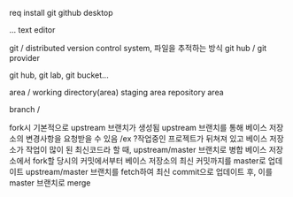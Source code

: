 req
install
git
github desktop

... text editor

git / distributed version control system, 파일을 추적하는 방식
git hub / git provider

git hub, git lab, git bucket...

area /
working directory(area)
staging area
repository area

branch /

fork시 기본적으로 upstream 브랜치가 생성됨
upstream 브랜치를 통해 베이스 저장소의 변경사항을 요청받을 수 있음
/ex
?작업중인 프로젝트가 뒤쳐져 있고 베이스 저장소가 작업이 많이 된 최신코드라 할 때,
upstream/master 브랜치로 병합
베이스 저장소에서 fork할 당시의 커밋에서부터 베이스 저장소의 최신 커밋까지를 master로 업데이트
upstream/master 브랜치를 fetch하여 최신 commit으로 업데이트 후,
이를 master 브랜치로 merge
